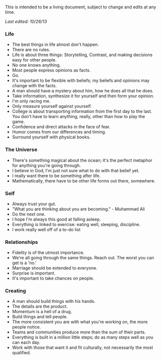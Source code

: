 This is intended to be a living document, subject to change and edits at any time.

*Last edited: 10/26/13*

### Life
* The best things in life almost don't happen.
* There are no rules.
* Life is about three things: Storytelling, Contrast, and making decisions easy for other people.
* No one knows anything.
* Most people express opinions as facts.
* Go.
* It's important to be flexible with beliefs; my beliefs and opinions may change with the facts.
* A man should have a mystery about him, how he does all that he does.
* Take information, synthesize it for yourself and then form your opinion.
* I'm only racing me.
* Only measure yourself against yourself.
* College is about transporting information from the first day to the last. You don't have to learn anything, really, other than how to play the game. 
* Confidence and direct attacks in the face of fear.
* Humor comes from our differences and timing.
* Surround yourself with physical books.


### The Universe
* There's something magical about the ocean; it's the perfect metaphor for anything you're going through.
* I believe in God, I'm just not sure what to do with that belief yet.
* I really want there to be something after life.
* Mathematically, there have to be other life forms out there, somewhere.


### Self
* Always trust your gut.
* "What you are thinking about you are becoming." - Muhammad Ali
* Do the next one.
* I hope I'm always this good at falling asleep.
* Everything is linked to exercise: eating well, sleeping, discipline.
* I work really well off of a to-do list


### Relationships
* Fidelity is of the utmost importance.
* We're all going through the same things. Reach out. The worst you can get is a 'no.'
* Marriage should be extended to everyone.
* Surprise is important.
* It's important to take chances on people.


### Creating
* A man should build things with his hands.
* The details are the product.
* Momentum is a hell of a drug.
* Build things and tell people.
* The more consistent you are with what you're working on, the more people notice.
* Teams and communities produce more than the sum of their parts.
* Everything is built in a million little steps; do as many steps well as you can each day.
* Work with those that want it and fit culturally, not necessarily the most qualified.
